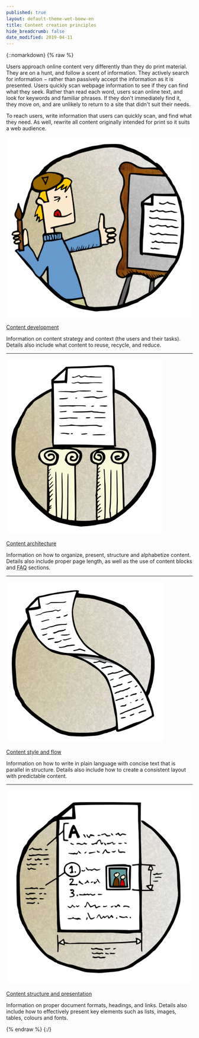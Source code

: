 ```yaml
---
published: true
layout: default-theme-wet-boew-en
title: Content creation principles
hide_breadcrumb: false
date_modified: 2019-04-11
---
```

{::nomarkdown}
{% raw %}
  <p>Users approach online content very differently than they do print  material. They are on a hunt, and follow a scent of information. They actively search for information &minus; rather than passively accept the  information as it is presented. Users quickly  scan webpage information to see if they can find what they seek. Rather than  read each word, users scan online text, and look for keywords and familiar phrases.  If they don't immediately find it, they move on, and are  unlikely to return to a site that didn't suit their needs.</p>
  <p>To reach users, write information that users can quickly scan, and find  what they need. As well, rewrite all content originally intended for   print so it suits a web audience.</p>
  <div class="row wb-eqht mrgn-tp-lg">
        <div class="col-md-6 brdr-rght">
		<div class="row">
            <div class="col-sm-3 col-md-4"><a href="dvlpmnt-en.html" aria-hidden="true"><img alt="Content development" class="img-responsive mrgn-bttm-sm hidden-xs" src="../assets/images/dvlpmnt.png"></a></div>
             <div class="col-sm-9 col-md-8">
              <p class="h5 mrgn-tp-0"><a href="dvlpmnt-en.html">Content development</a></p>
              <p>Information on content strategy and context (the users and their tasks). Details also include what content to reuse, recycle, and reduce.</p>
			  </div>
			</div>
        </div>
        <div class="col-md-6">
          <hr class="brdr-bttm visible-xs visible-sm">
		  <div class="row">
            <div class="col-sm-3 col-md-4"><a href="rchtctr-en.html" aria-hidden="true"><img alt="Content architecture" class="img-responsive mrgn-bttm-sm hidden-xs" src="../assets/images/rchtctr.png"></a></div>
             <div class="col-sm-9 col-md-8">
              <p class="h5 mrgn-tp-0"><a href="rchtctr-en.html">Content architecture</a></p>
             <p>Information on how to organize, present, structure and alphabetize content. Details also include proper page length, as well as the use of content blocks and <abbr title="Frequently asked questions">FAQ</abbr> sections. </p>
			 </div>
			</div>
        </div>
  </div>
	  <div class="row wb-eqht">
        <hr class="brdr-bttm">
        <div class="col-md-6 brdr-rght">
		<div class="row">
            <div class="col-sm-3 col-md-4"><a href="stl-en.html" aria-hidden="true"><img alt="Content style and flow" class="img-responsive mrgn-bttm-sm hidden-xs" src="../assets/images/flw.png"></a></div>
             <div class="col-sm-9 col-md-8">
              <p class="h5 mrgn-tp-0"><a href="stl-en.html">Content style and flow</a></p>
              <p>Information on how to write in plain language with concise text that is parallel in structure. Details also include how to create a consistent layout with predictable content.</p>
			  </div>
			</div>
        </div>
        <div class="col-md-6">
          <hr class="brdr-bttm visible-xs visible-sm">
		  <div class="row">
            <div class="col-sm-3 col-md-4"><a href="strctr-en.html" aria-hidden="true"><img alt="Content structure and presentation" class="img-responsive mrgn-bttm-sm hidden-xs" src="../assets/images/strctr.png"></a></div>
             <div class="col-sm-9 col-md-8">
              <p class="h5 mrgn-tp-0"><a href="strctr-en.html">Content structure and presentation</a></p>
              <p>Information  on proper document formats, headings, and links. Details also include how to  effectively present key elements such as lists, images, tables, colours and  fonts.</p>
			  </div>
			</div>
        </div>
  </div>
{% endraw %}
{:/}

